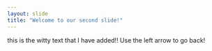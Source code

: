 ```yaml
---
layout: slide
title: "Welcome to our second slide!"
---
```

this is the witty text that I have added!!
Use the left arrow to go back!
